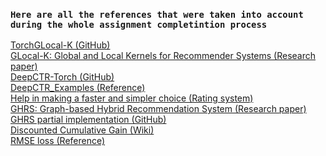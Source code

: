 ### `Here are all the references that were taken into account during the whole assignment completintion process`
[TorchGLocal-K (GitHub)](https://github.com/fleanend/TorchGlocalK) \
[GLocal-K: Global and Local Kernels for Recommender Systems (Research paper)](https://arxiv.org/pdf/2108.12184v1.pdf) \
[DeepCTR-Torch (GitHub)](https://github.com/shenweichen/DeepCTR-Torch) \
[DeepCTR_Examples (Reference)](https://deepctr-torch.readthedocs.io/en/latest/Examples.html) \
[Help in making a faster and simpler choice (Rating system)](https://paperswithcode.com/task/recommendation-systems) \
[GHRS: Graph-based Hybrid Recommendation System (Research paper)](https://arxiv.org/pdf/2111.11293v2.pdf) \
[GHRS partial implementation (GitHub)](https://github.com/hadoov/GHRS) \
[Discounted Cumulative Gain (Wiki)](https://en.wikipedia.org/wiki/Discounted_cumulative_gain) \
[RMSE loss (Reference)](https://gis-lab.info/qa/rmse.html) 